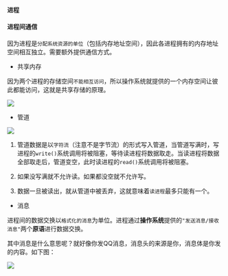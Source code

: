 #### 进程



#### 进程间通信

因为进程是`分配系统资源的单位`（包括内存地址空间），因此各进程拥有的内存地址空间相互独立。需要额外提供通信方式。

* 共享内存

因为两个进程的存储空间`不能相互访问`，所以操作系统就提供的一个内存空间让彼此都能访问，这就是共享存储的原理。

![](C:\Users\kyrie\Pictures\进程通信-共享内存.PNG)

* 管道

![](C:\Users\kyrie\Pictures\进程通信-管道.PNG)

1. 管道数据是以`字符流`（注意不是字节流）的形式写入管道，当管道写满时，写进程的`write()`系统调用将被阻塞，等待读进程将数据取走。当读进程将数据全部取走后，管道变空，此时读进程的`read()`系统调用将被阻塞。

2. 如果没写满就不允许读。如果都没空就不允许写。

3. 数据一旦被读出，就从管道中被丢弃，这就意味着`读进程`最多只能有一个。

* 消息

进程间的数据交换以`格式化的消息`为单位。进程通过**操作系统**提供的`"发送消息/接收消息"`两个**原语**进行数据交换。

其中消息是什么意思呢？就好像你发QQ消息，消息头的来源是你，消息体是你发的内容。如下图：

![](C:\Users\kyrie\Pictures\进程通信-消息.PNG)